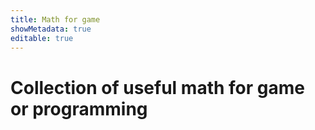 ```yaml
---
title: Math for game
showMetadata: true
editable: true
---
```



# Collection of useful math for game or programming